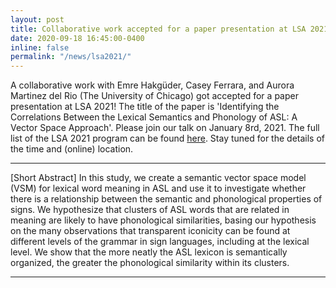 ```yaml
---
layout: post
title: Collaborative work accepted for a paper presentation at LSA 2021
date: 2020-09-18 16:45:00-0400
inline: false
permalink: "/news/lsa2021/"
---
```


A collaborative work with Emre Hakgüder, Casey Ferrara, and Aurora Martinez del Rio (The University of Chicago) got accepted for a paper presentation at LSA 2021! The title of the paper is 'Identifying the Correlations Between the Lexical Semantics and Phonology of ASL: A Vector Space Approach'. Please join our talk on January 8rd, 2021. The full list of the LSA 2021 program can be found [here](https://www.linguisticsociety.org/node/34814/schedule). Stay tuned for the details of the time and (online) location.

***

[Short Abstract]
In this study, we create a semantic vector space model (VSM) for lexical word meaning in ASL and use it to investigate whether there is a relationship between the semantic and phonological properties of signs. We hypothesize that clusters of ASL words that are related in meaning are likely to have phonological similarities, basing our hypothesis on the many observations that transparent iconicity can be found at different levels of the grammar in sign languages, including at the lexical level. We show that the more neatly the ASL lexicon is semantically organized, the greater the phonological similarity within its clusters.

***
